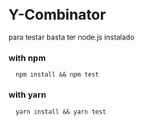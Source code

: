 # Y-Combinator

para testar basta ter node.js instalado

### with npm

```
  npm install && npm test
```

### with yarn

```
  yarn install && yarn test
```
